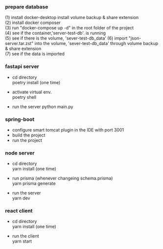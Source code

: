 ### prepare database  
(1) install docker-desktop
    install volume backup & share extension  
(2) install docker composer  
(3) run "docker-compose up -d" in the root folder of the project  
(4) see if the container,'server-test-db'. is running  
(5) see if there is the volume, 'sever-test-db_data'
(6) import "json-server.tar.zst" into the volume, 'sever-test-db_data' through volume backup & share extension  
(7) see if the data is imported  

### fastapi server  
- cd directory    
poetry install (one time)  

- activate virtual env.  
poetry shell  

- run the server
python main.py  

### spring-boot  
- configure smart tomcat plugin in the IDE with port 3001  
- build the project 
- run the project

### node server
- cd directory  
yarn install (one time)

- run prisma (whenever changeing schema.prisma)  
yarn prisma generate

- run the server  
yarn dev

### react client
- cd directory  
yarn install (one time)

- run the client  
yarn start
